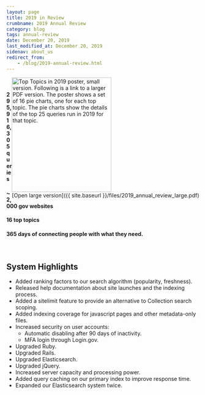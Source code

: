 ```yaml
---
layout: page
title: 2019 in Review
crumbname: 2019 Annual Review
category: blog
tags: annual-review
date: December 20, 2019
last_modified_at: December 20, 2019
sidenav: about_us
redirect_from:
    - /blog/2019-annual-review.html
---
```

<span style="float:right;"><img 
  src="{{ site.baseurl }}/files/2019_annual_review_small.png" 
  alt="Top Topics in 2019 poster, small version. Following is a link to a larger PDF version. The poster shows a set of 16 pie charts, one for each top topic. The pie charts show the details of the top 25 queries run in 2019 for that topic." style="width:260px;height:300px;"><br />
[Open large version]({{ site.baseurl }}/files/2019_annual_review_large.pdf)
</span>
<br />

#### **295,916,305** queries
#### **~2,000 gov** websites
#### **16** top topics
#### **365** days of connecting people with what they need.

<br />

## System Highlights

* Added ranking factors to our search algorithm (popularity, freshness).
* Released help documentation about site launches and the indexing process.
* Added a sitelimit feature to provide an alternative to Collection search scoping.
* Added indexing coverage for javascript pages and other metadata-only files.
* Increased security on user accounts:
  * Automatic disabling after 90 days of inactivity.
  * MFA login through Login.gov.
* Upgraded Ruby.
* Upgraded Rails.
* Upgraded Elasticsearch.
* Upgraded jQuery.
* Increased server capacity and processing power.
* Added query caching on our primary index to improve response time.
* Expanded our Elasticsearch system twice.
